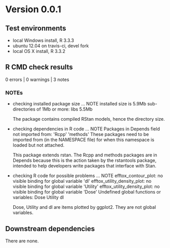 
# Version 0.0.1

## Test environments
* local Windows install, R 3.3.3
* ubuntu 12.04 on travis-ci, devel fork
* local OS X install, R 3.3.2

## R CMD check results
0 errors | 0 warnings | 3 notes

### NOTEs
* checking installed package size ... NOTE
  installed size is  5.9Mb
  sub-directories of 1Mb or more:
    libs   5.5Mb
  
  The package contains compiled RStan models, hence the directory size.
  

* checking dependencies in R code ... NOTE
Packages in Depends field not imported from:
  'Rcpp' 'methods'
  These packages need to be imported from (in the NAMESPACE file)
  for when this namespace is loaded but not attached.
  
  This package extends rstan. The Rcpp and methods packages are in Depends 
  because this is the action taken by the rstantools package, intended to help
  developers write packages that interface with Stan.


* checking R code for possible problems ... NOTE
efftox_contour_plot: no visible binding for global variable 'dl'
efftox_utility_density_plot: no visible binding for global variable
  'Utility'
efftox_utility_density_plot: no visible binding for global variable
  'Dose'
Undefined global functions or variables:
  Dose Utility dl
  
  Dose, Utility and dl are items plotted by ggplot2. They are not global variables.

  
## Downstream dependencies
There are none.
